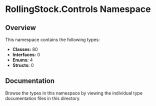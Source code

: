 # RollingStock.Controls Namespace

## Overview

This namespace contains the following types:

- **Classes:** 80
- **Interfaces:** 0
- **Enums:** 4
- **Structs:** 0

## Documentation

Browse the types in this namespace by viewing the individual type documentation files in this directory.

